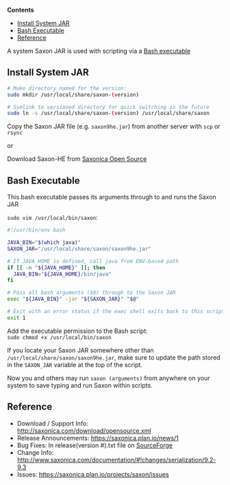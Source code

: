**Contents**
- [Install System JAR](#install-system-jar)
- [Bash Executable](#bash-executable)
- [Reference](#reference)

A system Saxon JAR is used with scripting via a [Bash executable](#bash-executable)

## Install System JAR
```bash
# Make directory named for the version:
sudo mkdir /usr/local/share/saxon-(version)

# Symlink to versioned directory for quick switching in the future
sudo ln -s /usr/local/share/saxon-(version) /usr/local/share/saxon
```

Copy the Saxon JAR file (e.g. `saxon9he.jar`) from another server with `scp` or `rsync`

or

Download Saxon-HE from [Saxonica Open Source](http://saxonica.com/download/opensource.xml)


## Bash Executable
This bash executable passes its arguments through to and runs the Saxon JAR

`sudo vim /usr/local/bin/saxon`:
```bash
#!/usr/bin/env bash

JAVA_BIN="$(which java)"
SAXON_JAR="/usr/local/share/saxon/saxon9he.jar"

# If JAVA_HOME is defined, call java from ENV-based path
if [[ -n "${JAVA_HOME}" ]]; then
  JAVA_BIN="${JAVA_HOME}/bin/java"
fi

# Pass all bash arguments ($@) through to the Saxon JAR
exec "${JAVA_BIN}" -jar "${SAXON_JAR}" "$@"

# Exit with an error status if the exec shell exits back to this script
exit 1
```

Add the executable permission to the Bash script:<br>
`sudo chmod +x /usr/local/bin/saxon`

If you locate your Saxon JAR somewhere other than `/usr/local/share/saxon/saxon9he.jar`, make sure to update the path stored in the `SAXON_JAR` variable at the top of the script.

Now you and others may run `saxon (arguments)` from anywhere on your system to save typing and run Saxon within scripts.


## Reference
- Download / Support Info: http://saxonica.com/download/opensource.xml
- Release Announcements: https://saxonica.plan.io/news/1
- Bug Fixes: In release(version #).txt file on [SourceForge](https://sourceforge.net/projects/saxon/files/Saxon-HE/)
- Change Info: http://www.saxonica.com/documentation/#!changes/serialization/9.2-9.3
- Issues: https://saxonica.plan.io/projects/saxon/issues